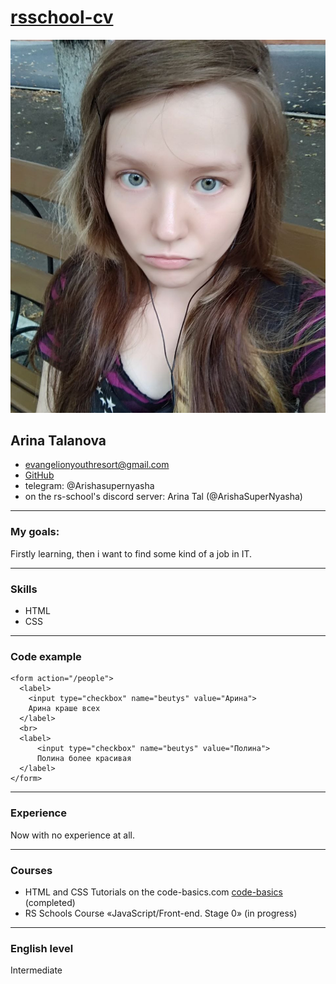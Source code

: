 # [rsschool-cv](https://github.com/ArishaSuperNyasha/rsschool-cv)
![Selfie with my face](/img/my-face.jpg "Selfie with my face")
## Arina Talanova
* evangelionyouthresort@gmail.com 
* [GitHub](https://github.com/ArishaSuperNyasha) 
* telegram: @Arishasupernyasha 
* on the rs-school's discord server: Arina Tal (@ArishaSuperNyasha)
***
### My goals:
Firstly learning, then i want to find some kind of a job in IT.
***
### Skills
* HTML 
* CSS
***
### Code example
```
<form action="/people">
  <label>
    <input type="checkbox" name="beutys" value="Арина">
    Арина краше всех
  </label>
  <br>
  <label>
      <input type="checkbox" name="beutys" value="Полина">
      Полина более красивая
  </label>
</form>
```
***
### Experience
Now with no experience at all.
***
### Courses
* HTML and CSS Tutorials on the code-basics.com [code-basics](https://code-basics.com/ru/languages/css) (completed)
* RS Schools Course «JavaScript/Front-end. Stage 0» (in progress)
***
### English level
Intermediate 